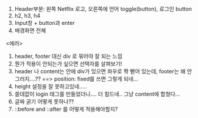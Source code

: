 <HTML 설계>

1. Header부분: 왼쪽 Netflix 로고, 오른쪽에 언어 toggle(button), 로그인 button
2. h2, h3, h4
3. Input창 + button과 enter
4. 배경화면 전쳬



<에러>

1. header, footer 대신 div 로 묶어야 잘 되는 느낌
2. 뭔가 적용이 안되는가 싶으면 선택자를 살펴보기!
3. header 나 content는 안에 div가 있으면 좌우로 쫙 뻗어 있는데, footer는 왜 안 그러지....??
==> position: fixed를 쓰면 그렇게 되네...
4. height 설정을 잘 못하고있네.....
5. 쓸데없이 login 태그를 만들었더니.... 더 힘드네.. 그냥 content에 합쳤다...
6. 글짜 굵기 어떻게 못하나??
7. ::before and ::after 를 어떻게 적용해야할지?

